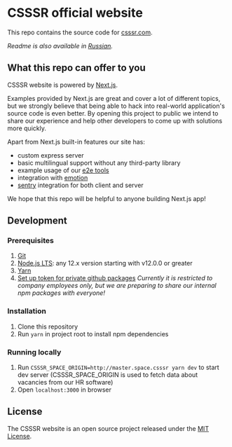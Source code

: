# CSSSR official website

This repo contains the source code for [csssr.com](http://csssr.com/).

*Readme is also available in [Russian](README.ru.md).*

## What this repo can offer to you

CSSSR website is powered by [Next.js](https://nextjs.org/).

Examples provided by Next.js are great and cover a lot of different topics,
but we strongly believe that being able to hack into real-world application's source code is even better.
By opening this project to public we intend to share our experience 
and help other developers to come up with solutions more quickly.

Apart from Next.js built-in features our site has:
- custom express server
- basic multilingual support without any third-party library
- example usage of our [e2e tools](https://github.com/CSSSR/e2e-tools)
- integration with [emotion](https://emotion.sh/docs/introduction)
- [sentry](https://sentry.io/organizations/csssr/issues/) integration for both client and server

We hope that this repo will be helpful to anyone building Next.js app!

## Development

### Prerequisites

1. [Git](https://git-scm.com/download)
1. [Node.js LTS](https://nodejs.org/en/download/): any 12.x version starting with v12.0.0 or greater
1. [Yarn](https://yarnpkg.com/lang/en/docs/install/)
1. [Set up token for private github packages](https://confluence.csssr.io/display/DT/Github+packages)
*Currently it is restricted to company employees only, but we are preparing to share our internal npm packages with everyone!*

### Installation

1. Clone this repository
1. Run `yarn` in project root to install npm dependencies

### Running locally

1. Run `CSSSR_SPACE_ORIGIN=http://master.space.csssr yarn dev` to start dev server
(CSSSR_SPACE_ORIGIN is used to fetch data about vacancies from our HR software)
1. Open `localhost:3000` in browser

## License

The CSSSR website is an open source project released under the [MIT License](https://github.com/CSSSR/csssr.com/LICENSE).

